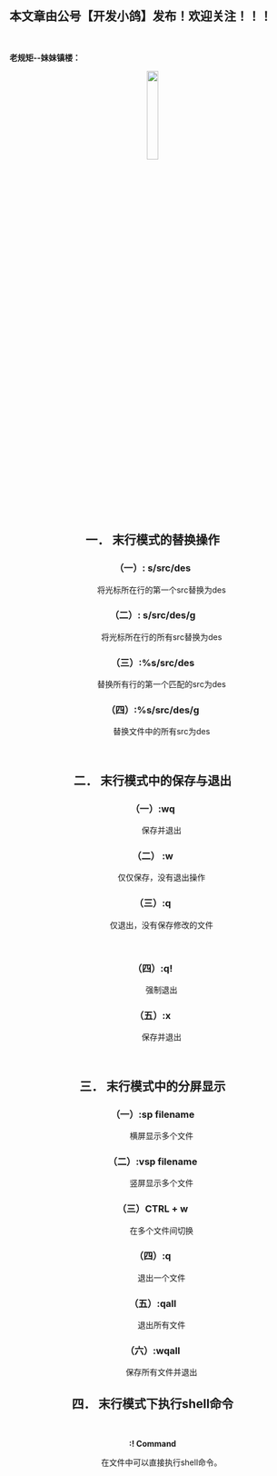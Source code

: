 ﻿## 本文章由公号【开发小鸽】发布！欢迎关注！！！
<br>

**老规矩--妹妹镇楼：**
<center>
<img src="https://img-blog.csdnimg.cn/20200721223424816.JPG"   width="20%">


## 一．	末行模式的替换操作
### （一）: s/src/des
&nbsp;  &nbsp;  &nbsp;  &nbsp; 将光标所在行的第一个src替换为des
<br>

### （二）: s/src/des/g
&nbsp;  &nbsp;  &nbsp;  &nbsp; 将光标所在行的所有src替换为des
<br>

### （三）:%s/src/des
&nbsp;  &nbsp;  &nbsp;  &nbsp; 替换所有行的第一个匹配的src为des
<br>

### （四）:%s/src/des/g
&nbsp;  &nbsp;  &nbsp;  &nbsp; 替换文件中的所有src为des

<br>

## 二．	末行模式中的保存与退出
### （一）:wq
&nbsp;  &nbsp;  &nbsp;  &nbsp; 保存并退出
<br>

### （二）	:w
&nbsp;  &nbsp;  &nbsp;  &nbsp; 仅仅保存，没有退出操作
<br>

### （三）:q
&nbsp;  &nbsp;  &nbsp;  &nbsp; 仅退出，没有保存修改的文件

<br>

### （四）:q!
&nbsp;  &nbsp;  &nbsp;  &nbsp; 强制退出
<br>

### （五）:x
&nbsp;  &nbsp;  &nbsp;  &nbsp; 保存并退出

<br>

## 三．	末行模式中的分屏显示
### （一）:sp filename
&nbsp;  &nbsp;  &nbsp;  &nbsp; 横屏显示多个文件 
<br>

### （二）:vsp filename
&nbsp;  &nbsp;  &nbsp;  &nbsp; 竖屏显示多个文件
<br>

### （三）CTRL + w
&nbsp;  &nbsp;  &nbsp;  &nbsp; 在多个文件间切换
<br>

### （四）:q
&nbsp;  &nbsp;  &nbsp;  &nbsp; 退出一个文件
<br>

### （五）:qall
&nbsp;  &nbsp;  &nbsp;  &nbsp; 退出所有文件
<br>

### （六）:wqall
&nbsp;  &nbsp;  &nbsp;  &nbsp; 保存所有文件并退出
<br>


## 四．	末行模式下执行shell命令
<br>

**:! Command**

&nbsp;  &nbsp;  &nbsp;  &nbsp; 在文件中可以直接执行shell命令。



